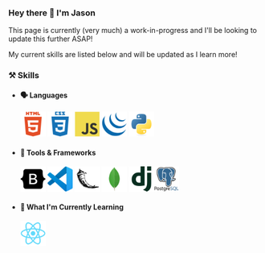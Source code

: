 ### Hey there 👋 I'm Jason

This page is currently (very much) a work-in-progress and I'll be looking to update this further ASAP! 

My current skills are listed below and will be updated as I learn more!

### ⚒️ Skills

- #### 🗣 Languages

  <img src="https://github.com/devicons/devicon/blob/master/icons/html5/html5-plain-wordmark.svg" alt="HTML logo" title="HTML 5" width="50px" height="50px" /> <img src="https://github.com/devicons/devicon/blob/master/icons/css3/css3-plain-wordmark.svg" alt="CSS logo" title="CSS" width="50px" height="50px" /> <img src="https://github.com/devicons/devicon/blob/master/icons/javascript/javascript-original.svg" alt="JavaScript logo" title="Javascript" width="50px" height="50px" /> <img src="https://github.com/devicons/devicon/blob/master/icons/jquery/jquery-original.svg" alt="JQuery logo" title="JQuery" width="50px" height="50px" /> 
  <img src="https://github.com/devicons/devicon/blob/master/icons/python/python-original.svg" alt="Python logo" title="Python" width="50px" height="50px" /> 

- #### 🔧 Tools & Frameworks

  <img src="https://github.com/devicons/devicon/blob/master/icons/bootstrap/bootstrap-plain.svg" alt="Bootstrap logo" title="Bootstrap" width="50px" height="50px" /> <img src="https://github.com/devicons/devicon/blob/master/icons/vscode/vscode-original.svg" alt="VSCode logo" title="VSCode" width="50px" height="50px" /> <img src="https://github.com/devicons/devicon/blob/master/icons/flask/flask-original.svg" alt="Flask logo" title="Flask" width="50px" height="50px" /> <img src="https://github.com/devicons/devicon/blob/master/icons/mongodb/mongodb-original.svg" alt="MongoDB logo" title="MongoDB" width="50px" height="50px" /> 
  <img src="https://raw.githubusercontent.com/devicons/devicon/master/icons/django/django-plain.svg" alt="Django logo" title="Django" width="50px" height="50px" /><img src="https://raw.githubusercontent.com/devicons/devicon/master/icons/postgresql/postgresql-original-wordmark.svg" alt="PostgreSQL logo" title="PostgreSQL" width="50px" height="50px" />
  
- #### 📖 What I'm Currently Learning

  <img src="https://raw.githubusercontent.com/devicons/devicon/master/icons/react/react-original.svg" alt="React logo" title="React" width="50px" height="50px" />


